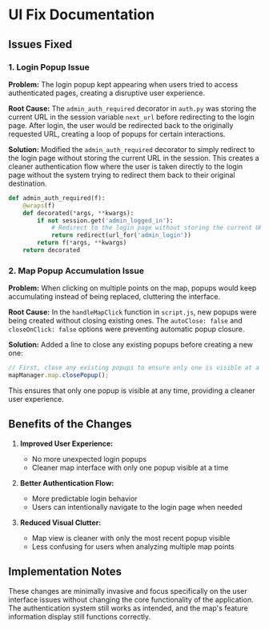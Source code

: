 # UI Fix Documentation

## Issues Fixed

### 1. Login Popup Issue

**Problem:** 
The login popup kept appearing when users tried to access authenticated pages, creating a disruptive user experience.

**Root Cause:**
The `admin_auth_required` decorator in `auth.py` was storing the current URL in the session variable `next_url` before redirecting to the login page. After login, the user would be redirected back to the originally requested URL, creating a loop of popups for certain interactions.

**Solution:**
Modified the `admin_auth_required` decorator to simply redirect to the login page without storing the current URL in the session. This creates a cleaner authentication flow where the user is taken directly to the login page without the system trying to redirect them back to their original destination.

```python
def admin_auth_required(f):
    @wraps(f)
    def decorated(*args, **kwargs):
        if not session.get('admin_logged_in'):
            # Redirect to the login page without storing the current URL
            return redirect(url_for('admin_login'))
        return f(*args, **kwargs)
    return decorated
```

### 2. Map Popup Accumulation Issue

**Problem:**
When clicking on multiple points on the map, popups would keep accumulating instead of being replaced, cluttering the interface.

**Root Cause:**
In the `handleMapClick` function in `script.js`, new popups were being created without closing existing ones. The `autoClose: false` and `closeOnClick: false` options were preventing automatic popup closure.

**Solution:**
Added a line to close any existing popups before creating a new one:

```javascript
// First, close any existing popups to ensure only one is visible at a time
mapManager.map.closePopup();
```

This ensures that only one popup is visible at any time, providing a cleaner user experience.

## Benefits of the Changes

1. **Improved User Experience:**
   - No more unexpected login popups
   - Cleaner map interface with only one popup visible at a time

2. **Better Authentication Flow:**
   - More predictable login behavior
   - Users can intentionally navigate to the login page when needed

3. **Reduced Visual Clutter:**
   - Map view is cleaner with only the most recent popup visible
   - Less confusing for users when analyzing multiple map points

## Implementation Notes

These changes are minimally invasive and focus specifically on the user interface issues without changing the core functionality of the application. The authentication system still works as intended, and the map's feature information display still functions correctly.
